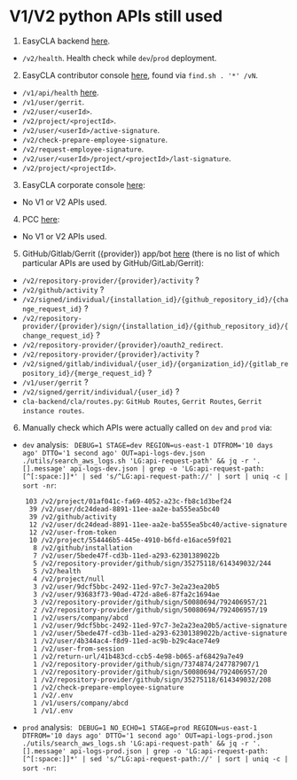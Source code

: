 # V1/V2 python APIs still used

1. EasyCLA backend [here](https://github.com/linuxfoundation/easycla/blob/main/.github/workflows/deploy-prod.yml#L127).
- `/v2/health`. Health check while `dev`/`prod` deployment.

2. EasyCLA contributor console [here](https://github.com/communitybridge/easycla-contributor-console/blob/main/src/app/core/services/cla-contributor.service.ts), found via `` find.sh . '*' /vN ``.
- `/v1/api/health` [here](https://github.com/communitybridge/easycla-contributor-console/blob/main/test/functional/cypress/integration/api-tests/health-check.spec.ts#L4).
- `/v1/user/gerrit`.
- `/v2/user/<userId>`.
- `/v2/project/<projectId>`.
- `/v2/user/<userId>/active-signature`.
- `/v2/check-prepare-employee-signature`.
- `/v2/request-employee-signature`.
- `/v2/user/<userId>/project/<projectId>/last-signature`.
- `/v2/project/<projectId>`.

3. EasyCLA corporate console [here](https://github.com/LF-Engineering/lfx-corp-cla-console/blob/main/backend/src/data/cla-api.ts):
- No V1 or V2 APIs used.

4. PCC [here](https://github.com/linuxfoundation/lfx-pcc/blob/main/apps/v1-backend/src/modules/cla-services/model/index.ts):
- No V1 or V2 APIs used.

5. GitHub/Gitlab/Gerrit ({provider}) app/bot [here]() (there is no list of which particular APIs are used by GitHub/GitLab/Gerrit):
- `/v2/repository-provider/{provider}/activity` ?
- `/v2/github/activity` ?
- `/v2/signed/individual/{installation_id}/{github_repository_id}/{change_request_id}` ?
- `/v2/repository-provider/{provider}/sign/{installation_id}/{github_repository_id}/{change_request_id}` ?
- `/v2/repository-provider/{provider}/oauth2_redirect`.
- `/v2/repository-provider/{provider}/activity` ?
- `/v2/signed/gitlab/individual/{user_id}/{organization_id}/{gitlab_repository_id}/{merge_request_id}` ?
- `/v1/user/gerrit` ?
- `/v2/signed/gerrit/individual/{user_id}` ?
- `cla-backend/cla/routes.py`: `GitHub Routes`, `Gerrit Routes`, `Gerrit instance routes`.

6. Manually check which APIs were actually called on `dev` and `prod` via:
- `dev` analysis: `` DEBUG=1 STAGE=dev REGION=us-east-1 DTFROM='10 days ago' DTTO='1 second ago' OUT=api-logs-dev.json ./utils/search_aws_logs.sh 'LG:api-request-path' && jq -r '.[].message' api-logs-dev.json | grep -o 'LG:api-request-path:[^[:space:]]*' | sed 's/^LG:api-request-path://' | sort | uniq -c | sort -nr``:
```
    103 /v2/project/01af041c-fa69-4052-a23c-fb8c1d3bef24
     39 /v2/user/dc24dead-8891-11ee-aa2e-ba555ea5bc40
     39 /v2/github/activity
     12 /v2/user/dc24dead-8891-11ee-aa2e-ba555ea5bc40/active-signature
     12 /v2/user-from-token
     10 /v2/project/554446b5-445e-4910-b6fd-e16ace59f021
      8 /v2/github/installation
      7 /v2/user/5bede47f-cd3b-11ed-a293-62301389022b
      5 /v2/repository-provider/github/sign/35275118/614349032/244
      5 /v2/health
      4 /v2/project/null
      3 /v2/user/9dcf5bbc-2492-11ed-97c7-3e2a23ea20b5
      3 /v2/user/93683f73-90ad-472d-a8e6-87fa2c1694ae
      3 /v2/repository-provider/github/sign/50080694/792406957/21
      2 /v2/repository-provider/github/sign/50080694/792406957/19
      1 /v2/users/company/abcd
      1 /v2/user/9dcf5bbc-2492-11ed-97c7-3e2a23ea20b5/active-signature
      1 /v2/user/5bede47f-cd3b-11ed-a293-62301389022b/active-signature
      1 /v2/user/4b344ac4-f8d9-11ed-ac9b-b29c4ace74e9
      1 /v2/user-from-session
      1 /v2/return-url/41b483cd-ccb5-4e98-b065-af68429a7e49
      1 /v2/repository-provider/github/sign/7374874/247787907/1
      1 /v2/repository-provider/github/sign/50080694/792406957/20
      1 /v2/repository-provider/github/sign/35275118/614349032/208
      1 /v2/check-prepare-employee-signature
      1 /v2/.env
      1 /v1/users/company/abcd
      1 /v1/.env
```
- `prod` analysis: `` DEBUG=1 NO_ECHO=1 STAGE=prod REGION=us-east-1 DTFROM='10 days ago' DTTO='1 second ago' OUT=api-logs-prod.json ./utils/search_aws_logs.sh 'LG:api-request-path' && jq -r '.[].message' api-logs-prod.json | grep -o 'LG:api-request-path:[^[:space:]]*' | sed 's/^LG:api-request-path://' | sort | uniq -c | sort -nr``:
```
```
